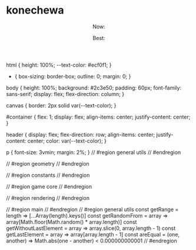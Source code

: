 # konechewa

<!DOCTYPE html>
<html lang="en">
  <head>
    <meta charset="utf-8" />
    <meta name="viewport" content="width=device-width, initial-scale=1" />
    <title>Snake Game</title>
    <link rel="stylesheet" href="styles.css">
  </head>
  <body>
    <header>
      <p>Now: <span id="current-score"></span></p>
      <p>Best: <span id="best-score"></span></p>
    </header>
    <div id="container"></div>
  </body>
  <script src="main.js"></script>
</html>
html {
  height: 100%;
  --text-color: #ecf0f1;
}

* {
  box-sizing: border-box;
  outline: 0;
  margin: 0;
}

body {
  height: 100%;
  background: #2c3e50;
  padding: 60px;
  font-family: sans-serif;
  display: flex;
  flex-direction: column;
}

canvas {
  border: 2px solid var(--text-color);
}

#container {
  flex: 1;
  display: flex;
  align-items: center;
  justify-content: center;
}

header {
  display: flex;
  flex-direction: row;
  align-items: center;
  justify-content: center;
  color: var(--text-color);
}

p {
  font-size: 3vmin;
  margin: 2%;
}
// #region general utils
// #endregion

// #region geometry
// #endregion

// #region constants
// #endregion

// #region game core
// #endregion

// #region rendering
// #endregion

// #region main
// #endregion
// #region general utils
const getRange = length => [...Array(length).keys()]
const getRandomFrom = array => array[Math.floor(Math.random() * array.length)]
const getWithoutLastElement = array => array.slice(0, array.length - 1)
const getLastElement = array => array[array.length - 1]
const areEqual = (one, another) => Math.abs(one - another) < 0.000000000001
// #endregion
